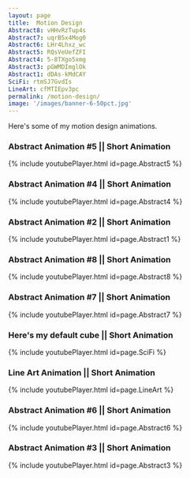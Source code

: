 ```yaml
---
layout: page
title:  Motion Design
Abstract8: vHHvRzTup4s
Abstract7: uqrB5x4Mog0
Abstract6: LHr4Lhxz_wc
Abstract5: RQsVeUefZFI
Abstract4: 5-8TXgo5xmg
Abstract3: pGWMDImglOk
Abstract1: dDAs-kMdCAY
SciFi: rtmSJ7GvdIs
LineArt: cfMTIEpv3pc
permalink: /motion-design/
image: '/images/banner-6-50pct.jpg'
---
```

Here's some of my motion design animations.

### Abstract Animation #5 || Short Animation  
{% include youtubePlayer.html id=page.Abstract5 %}  

### Abstract Animation #4 || Short Animation  
{% include youtubePlayer.html id=page.Abstract4 %}  

### Abstract Animation #2 || Short Animation  
{% include youtubePlayer.html id=page.Abstract1 %}  

### Abstract Animation #8 || Short Animation  
{% include youtubePlayer.html id=page.Abstract8 %}  

### Abstract Animation #7 || Short Animation  
{% include youtubePlayer.html id=page.Abstract7 %}  

### Here's my default cube || Short Animation    
{% include youtubePlayer.html id=page.SciFi %}  

### Line Art Animation || Short Animation  
{% include youtubePlayer.html id=page.LineArt %}  

### Abstract Animation #6 || Short Animation  
{% include youtubePlayer.html id=page.Abstract6 %}  
   
### Abstract Animation #3 || Short Animation  
{% include youtubePlayer.html id=page.Abstract3 %}  
